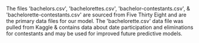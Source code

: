 The files 'bachelors.csv', 'bachelorettes.csv', 'bachelor-contestants.csv', & 'bachelorette-contestants.csv' are sourced from Five Thirty Eight and are the primary data files for our model. The 'bachelorette.csv' data file was pulled from Kaggle & contains data about date participation and eliminations for contestants and may be used for improved future predictive models.

